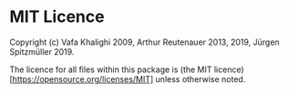 # MIT Licence

Copyright (c) Vafa Khalighi 2009, Arthur Reutenauer 2013, 2019, Jürgen Spitzmüller 2019.

The licence for all files within this package is (the MIT
licence)[https://opensource.org/licenses/MIT] unless otherwise noted.

